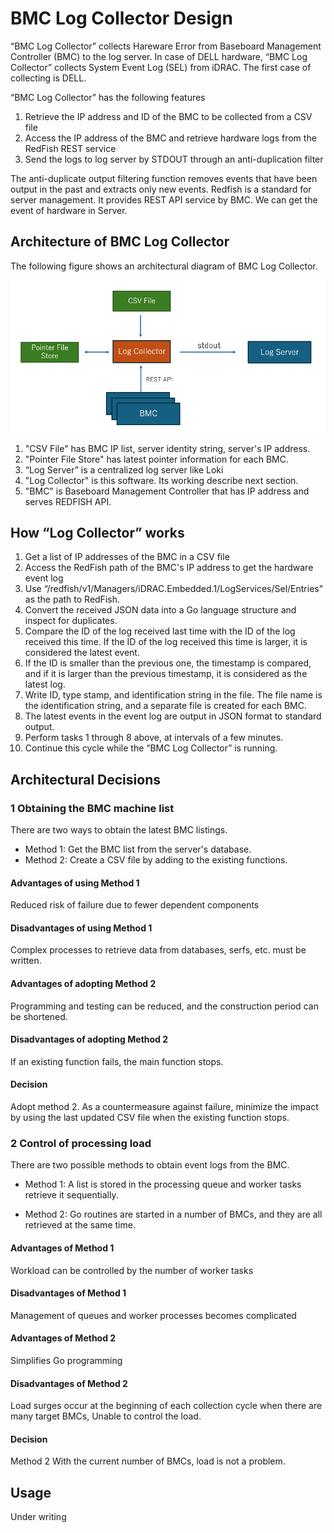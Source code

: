 # BMC Log Collector Design

“BMC Log Collector” collects Hareware Error from Baseboard Management Controller (BMC) to the log server.
In case of DELL hardware, “BMC Log Collector” collects System Event Log (SEL) from iDRAC. 
The first case of collecting is DELL.

“BMC Log Collector” has the following features
1. Retrieve the IP address and ID of the BMC to be collected from a CSV file
2. Access the IP address of the BMC and retrieve hardware logs from the RedFish REST service
3. Send the logs to log server by STDOUT through an anti-duplication filter

The anti-duplicate output filtering function removes events that have been output in the past and extracts only new events.
Redfish is a standard for server management. It provides REST API service by BMC. We can get the event of hardware in Server.

## Architecture of BMC Log Collector

The following figure shows an architectural diagram of BMC Log Collector.

![](art_of_log-collector.png)

1. "CSV File" has BMC IP list, server identity string, server's IP address.
2. "Pointer File Store" has latest pointer information for each BMC.
3. “Log Server” is a centralized log server like Loki
4. "Log Collector" is this software. Its working describe next section.
5. "BMC" is Baseboard Management Controller that has IP address and serves REDFISH API.

## How “Log Collector” works

1. Get a list of IP addresses of the BMC in a CSV file
2. Access the RedFish path of the BMC's IP address to get the hardware event log
3. Use “/redfish/v1/Managers/iDRAC.Embedded.1/LogServices/Sel/Entries" as the path to RedFish.
4. Convert the received JSON data into a Go language structure and inspect for duplicates.
5. Compare the ID of the log received last time with the ID of the log received this time. If the ID of the log received this time is larger, it is considered the latest event.
6. If the ID is smaller than the previous one, the timestamp is compared, and if it is larger than the previous timestamp, it is considered as the latest log.
7. Write ID, type stamp, and identification string in the file. The file name is the identification string, and a separate file is created for each BMC.
8. The latest events in the event log are output in JSON format to standard output.
9. Perform tasks 1 through 8 above, at intervals of a few minutes.
10. Continue this cycle while the “BMC Log Collector” is running.


## Architectural Decisions

### 1 Obtaining the BMC machine list

There are two ways to obtain the latest BMC listings.

- Method 1: Get the BMC list from the server's database.
- Method 2: Create a CSV file by adding to the existing functions.

#### Advantages of using Method 1
Reduced risk of failure due to fewer dependent components

#### Disadvantages of using Method 1
Complex processes to retrieve data from databases, serfs, etc. must be written.

#### Advantages of adopting Method 2
Programming and testing can be reduced, and the construction period can be shortened.

#### Disadvantages of adopting Method 2
If an existing function fails, the main function stops.

#### Decision
Adopt method 2.
As a countermeasure against failure, minimize the impact by using the last updated CSV file when the existing function stops.


### 2 Control of processing load

There are two possible methods to obtain event logs from the BMC.

- Method 1: A list is stored in the processing queue and worker tasks retrieve it sequentially.

- Method 2: Go routines are started in a number of BMCs, and they are all retrieved at the same time.


#### Advantages of Method 1
Workload can be controlled by the number of worker tasks

#### Disadvantages of Method 1
Management of queues and worker processes becomes complicated

#### Advantages of Method 2
Simplifies Go programming

#### Disadvantages of Method 2
Load surges occur at the beginning of each collection cycle when there are many target BMCs,
Unable to control the load.

#### Decision
Method 2
With the current number of BMCs, load is not a problem.


## Usage

Under writing

